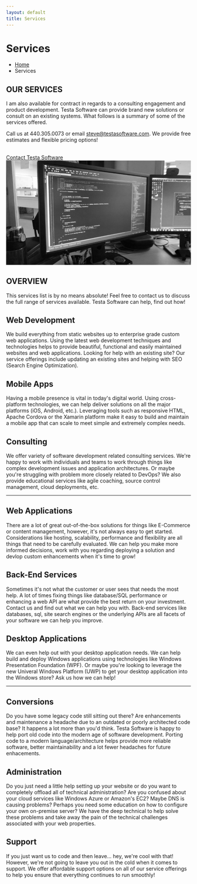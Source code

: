 ```yaml
---
layout: default
title: Services
---
```


<div class="breadcrumbs">
    <div class="container">
        <h1 class="pull-left">Services</h1>
        <ul class="pull-right breadcrumb">
            <li><a href="/">Home</a></li>
            <li class="active">Services</li>
        </ul>
    </div>
</div>

<div class="container content">
	<div class="row">
		<div class="col-md-6">
			<h2 class="title-v2">OUR SERVICES</h2>
			<p>I am also available for contract in regards to a consulting engagement and product development. Testa Software can provide brand new solutions or consult on an existing systems. What follows is a summary of some of the services offered.</p>
			<p>Call us at 440.305.0073 or email <a href="mailto:steve@testasoftware.com">steve@testasoftware.com</a>. We provide free estimates and flexible pricing options!</p><br />
			<a href="mailto:steve@testasoftware.com" class="btn-u">Contact Testa Software</a>
		</div>
		<div class="col-md-6">
			<img class="img-responsive" src="/assets/images/monitor_bw_800x450.jpg" alt="" />
		</div>
	</div>
</div>

<div class="container content-sm">
	<div class="text-center margin-bottom-50">
		<h2 class="title-v2 title-center">OVERVIEW</h2>
		<p class="space-lg-hor">This services list is by no means absolute! Feel free to contact us to discuss the full range of services available. Testa Software can help, find out how!</p>
	</div>
	<div class="row content-boxes-v4 content-boxes-v4-sm margin-bottom-30">
		<div class="col-md-4 md-margin-bottom-40">
			<i class="pull-left icon-directions"></i>
			<div class="content-boxes-in-v4">
				<h2>Web Development</h2>
				<p>We build everything from static websites up to enterprise grade custom web applications. Using the latest web development techniques and technologies helps to provide beautiful, functional and easily maintained websites and web applications. Looking for help with an existing site? Our service offerings include updating an existing sites and helping with SEO (Search Engine Optimization).</p>
				<!--<a href="#">Learn More</a>-->
			</div>
		</div>
		<div class="col-md-4">
			<i class="pull-left icon-chemistry"></i>
			<div class="content-boxes-in-v4">
				<h2>Mobile Apps</h2>
				<p>Having a mobile presence is vital in today's digital world. Using cross-platform technologies, we can help deliver solutions on all the major platforms (iOS, Android, etc.). Leveraging tools such as responsive HTML, Apache Cordova or the Xamarin platform make it easy to build and maintain a mobile app that can scale to meet simple and extremely complex needs.</p>
				<!--<a href="#">Learn More</a>-->
			</div>
		</div>
		<div class="col-md-4 md-margin-bottom-40">
			<i class="pull-left icon-social-youtube margin-right-10"></i>
			<div class="content-boxes-in-v4">
				<h2>Consulting</h2>
				<p>We offer variety of software development related consulting services. We're happy to work with individuals and teams to work through things like complex development issues and application architectures. Or maybe you're struggling with problem more closely related to DevOps? We also provide educational services like agile coaching, source control management, cloud deployments, etc.</p>
				<!--<a href="#">Learn More</a>-->
			</div>
		</div>
	</div>        
	<hr />
	<div class="row content-boxes-v4 content-boxes-v4-sm margin-bottom-30">
		<div class="col-md-4 md-margin-bottom-40">
			<i class="pull-left icon-handbag"></i>
			<div class="content-boxes-in-v4">
				<h2>Web Applications</h2>
				<p>There are a lot of great out-of-the-box solutions for things like E-Commerce or content management, however, it's not always easy to get started. Considerations like hosting, scalability, performance and flexibility are all things that need to be carefully evaluated. We can help you make more informed decisions, work with you regarding deploying a solution and devlop custom enhancements when it's time to grow!</p>
				<!--<a href="#">Learn More</a>-->
			</div>
		</div>
		<div class="col-md-4 md-margin-bottom-40">
			<i class="pull-left icon-info margin-right-10"></i>
			<div class="content-boxes-in-v4">
				<h2>Back-End Services</h2>
				<p>Sometimes it's not what the customer or user sees that needs the most help. A lot of times fixing things like database/SQL performance or enhancing a web API are what provide the best return on your investment. Contact us and find out what we can help you with. Back-end services like databases, sql, site search engines or the underlying APIs are all facets of your software we can help you improve.</p>
				<!--<a href="#">Learn More</a>-->
			</div>
		</div>
		<div class="col-md-4">
			<i class="pull-left icon-fire margin-right-10"></i>
			<div class="content-boxes-in-v4">
				<h2>Desktop Applications</h2>
				<p>We can even help out with your desktop application needs. We can help build and deploy Windows applications using technologies like Windows Presentation Foundation (WPF). Or maybe you're looking to leverage the new Univeral Windows Platform (UWP) to get your desktop application into the Windows store? Ask us how we can help!</p>
				<!--<a href="#">Learn More</a>-->
			</div>
		</div>
	</div>        
	<hr />
	<div class="row content-boxes-v4 content-boxes-v4-sm">
		<div class="col-md-4 md-margin-bottom-40">
			<i class="pull-left icon-layers"></i>
			<div class="content-boxes-in-v4">
				<h2>Conversions</h2>
				<p>Do you have some legacy code still sitting out there? Are enhancements and maintenance a headache due to an outdated or poorly architected code base? It happens a lot more than you'd think. Testa Software is happy to help port old code into the modern age of software development. Porting code to a modern language/architecture helps provide more reliable software, better maintainability and a lot fewer headaches for future enhacements.</p>
				<!--<a href="#">Learn More</a>-->
			</div>
		</div>
		<div class="col-md-4 md-margin-bottom-40">
			<i class="pull-left icon-rocket"></i>
			<div class="content-boxes-in-v4">
				<h2>Administration</h2>
				<p> Do you just need a little help setting up your website or do you want to completely offload all of technical administration? Are you confused about your cloud services like Windows Azure or Amazon's EC2? Maybe DNS is causing problems? Perhaps you need some education on how to configure your own on-premise server? We have the deep technical to help solve these problems and take away the pain of the technical challenges associated with your web properties.</p>
				<!--<a href="#">Learn More</a>-->
			</div>
		</div>
		<div class="col-md-4">
			<i class="pull-left icon-support"></i>
			<div class="content-boxes-in-v4">
				<h2>Support</h2>
				<p>If you just want us to code and then leave... hey, we're cool with that! However, we're not going to leave you out in the cold when it comes to support. We offer affordable support options on all of our service offerings to help you ensure that everything continues to run smoothly!</p>
				<!--<a href="#">Learn More</a>-->
			</div>
		</div>
	</div>        
</div>

